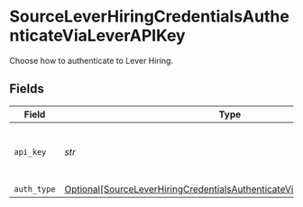 # SourceLeverHiringCredentialsAuthenticateViaLeverAPIKey

Choose how to authenticate to Lever Hiring.


## Fields

| Field                                                                                                                                                             | Type                                                                                                                                                              | Required                                                                                                                                                          | Description                                                                                                                                                       |
| ----------------------------------------------------------------------------------------------------------------------------------------------------------------- | ----------------------------------------------------------------------------------------------------------------------------------------------------------------- | ----------------------------------------------------------------------------------------------------------------------------------------------------------------- | ----------------------------------------------------------------------------------------------------------------------------------------------------------------- |
| `api_key`                                                                                                                                                         | *str*                                                                                                                                                             | :heavy_check_mark:                                                                                                                                                | The Api Key of your Lever Hiring account.                                                                                                                         |
| `auth_type`                                                                                                                                                       | [Optional[SourceLeverHiringCredentialsAuthenticateViaLeverAPIKeyAuthType]](../../models/shared/sourceleverhiringcredentialsauthenticatevialeverapikeyauthtype.md) | :heavy_minus_sign:                                                                                                                                                | N/A                                                                                                                                                               |